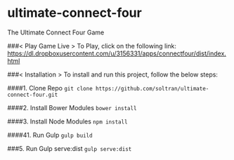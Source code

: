 # ultimate-connect-four
The Ultimate Connect Four Game

###< Play Game Live >
To Play, click on the following link: https://dl.dropboxusercontent.com/u/3156331/apps/connectfour/dist/index.html

###< Installation >
To install and run this project, follow the below steps:

####1. Clone Repo
`git clone https://github.com/soltran/ultimate-connect-four.git`

####2. Install Bower Modules
`bower install`

####3. Install Node Modules
`npm install`

####41. Run Gulp
`gulp build`

###5. Run Gulp serve:dist
`gulp serve:dist`

  
